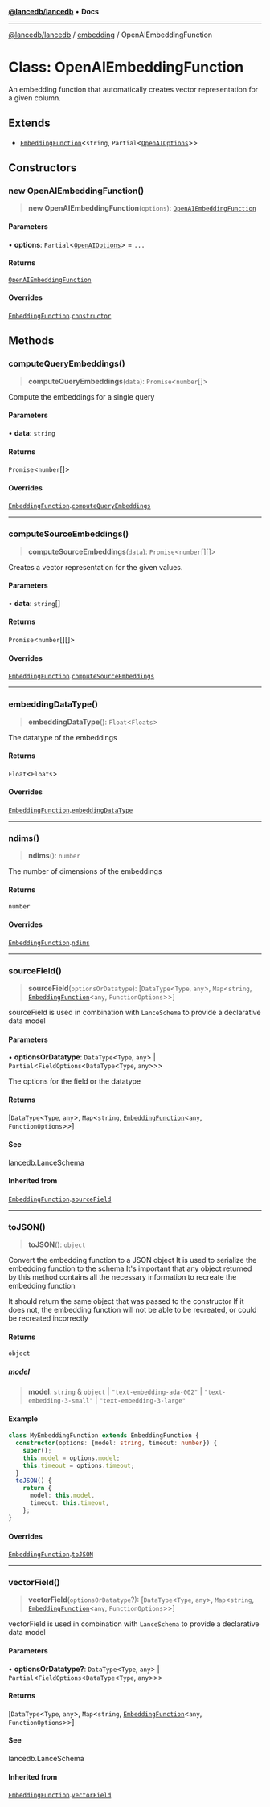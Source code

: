 [**@lancedb/lancedb**](../../../README.md) • **Docs**

***

[@lancedb/lancedb](../../../globals.md) / [embedding](../README.md) / OpenAIEmbeddingFunction

# Class: OpenAIEmbeddingFunction

An embedding function that automatically creates vector representation for a given column.

## Extends

- [`EmbeddingFunction`](EmbeddingFunction.md)&lt;`string`, `Partial`&lt;[`OpenAIOptions`](../type-aliases/OpenAIOptions.md)&gt;&gt;

## Constructors

### new OpenAIEmbeddingFunction()

> **new OpenAIEmbeddingFunction**(`options`): [`OpenAIEmbeddingFunction`](OpenAIEmbeddingFunction.md)

#### Parameters

• **options**: `Partial`&lt;[`OpenAIOptions`](../type-aliases/OpenAIOptions.md)&gt; = `...`

#### Returns

[`OpenAIEmbeddingFunction`](OpenAIEmbeddingFunction.md)

#### Overrides

[`EmbeddingFunction`](EmbeddingFunction.md).[`constructor`](EmbeddingFunction.md#constructors)

## Methods

### computeQueryEmbeddings()

> **computeQueryEmbeddings**(`data`): `Promise`&lt;`number`[]&gt;

Compute the embeddings for a single query

#### Parameters

• **data**: `string`

#### Returns

`Promise`&lt;`number`[]&gt;

#### Overrides

[`EmbeddingFunction`](EmbeddingFunction.md).[`computeQueryEmbeddings`](EmbeddingFunction.md#computequeryembeddings)

***

### computeSourceEmbeddings()

> **computeSourceEmbeddings**(`data`): `Promise`&lt;`number`[][]&gt;

Creates a vector representation for the given values.

#### Parameters

• **data**: `string`[]

#### Returns

`Promise`&lt;`number`[][]&gt;

#### Overrides

[`EmbeddingFunction`](EmbeddingFunction.md).[`computeSourceEmbeddings`](EmbeddingFunction.md#computesourceembeddings)

***

### embeddingDataType()

> **embeddingDataType**(): `Float`&lt;`Floats`&gt;

The datatype of the embeddings

#### Returns

`Float`&lt;`Floats`&gt;

#### Overrides

[`EmbeddingFunction`](EmbeddingFunction.md).[`embeddingDataType`](EmbeddingFunction.md#embeddingdatatype)

***

### ndims()

> **ndims**(): `number`

The number of dimensions of the embeddings

#### Returns

`number`

#### Overrides

[`EmbeddingFunction`](EmbeddingFunction.md).[`ndims`](EmbeddingFunction.md#ndims)

***

### sourceField()

> **sourceField**(`optionsOrDatatype`): [`DataType`&lt;`Type`, `any`&gt;, `Map`&lt;`string`, [`EmbeddingFunction`](EmbeddingFunction.md)&lt;`any`, `FunctionOptions`&gt;&gt;]

sourceField is used in combination with `LanceSchema` to provide a declarative data model

#### Parameters

• **optionsOrDatatype**: `DataType`&lt;`Type`, `any`&gt; \| `Partial`&lt;`FieldOptions`&lt;`DataType`&lt;`Type`, `any`&gt;&gt;&gt;

The options for the field or the datatype

#### Returns

[`DataType`&lt;`Type`, `any`&gt;, `Map`&lt;`string`, [`EmbeddingFunction`](EmbeddingFunction.md)&lt;`any`, `FunctionOptions`&gt;&gt;]

#### See

lancedb.LanceSchema

#### Inherited from

[`EmbeddingFunction`](EmbeddingFunction.md).[`sourceField`](EmbeddingFunction.md#sourcefield)

***

### toJSON()

> **toJSON**(): `object`

Convert the embedding function to a JSON object
It is used to serialize the embedding function to the schema
It's important that any object returned by this method contains all the necessary
information to recreate the embedding function

It should return the same object that was passed to the constructor
If it does not, the embedding function will not be able to be recreated, or could be recreated incorrectly

#### Returns

`object`

##### model

> **model**: `string` & `object` \| `"text-embedding-ada-002"` \| `"text-embedding-3-small"` \| `"text-embedding-3-large"`

#### Example

```ts
class MyEmbeddingFunction extends EmbeddingFunction {
  constructor(options: {model: string, timeout: number}) {
    super();
    this.model = options.model;
    this.timeout = options.timeout;
  }
  toJSON() {
    return {
      model: this.model,
      timeout: this.timeout,
    };
}
```

#### Overrides

[`EmbeddingFunction`](EmbeddingFunction.md).[`toJSON`](EmbeddingFunction.md#tojson)

***

### vectorField()

> **vectorField**(`optionsOrDatatype`?): [`DataType`&lt;`Type`, `any`&gt;, `Map`&lt;`string`, [`EmbeddingFunction`](EmbeddingFunction.md)&lt;`any`, `FunctionOptions`&gt;&gt;]

vectorField is used in combination with `LanceSchema` to provide a declarative data model

#### Parameters

• **optionsOrDatatype?**: `DataType`&lt;`Type`, `any`&gt; \| `Partial`&lt;`FieldOptions`&lt;`DataType`&lt;`Type`, `any`&gt;&gt;&gt;

#### Returns

[`DataType`&lt;`Type`, `any`&gt;, `Map`&lt;`string`, [`EmbeddingFunction`](EmbeddingFunction.md)&lt;`any`, `FunctionOptions`&gt;&gt;]

#### See

lancedb.LanceSchema

#### Inherited from

[`EmbeddingFunction`](EmbeddingFunction.md).[`vectorField`](EmbeddingFunction.md#vectorfield)
